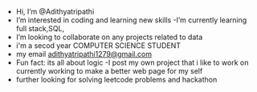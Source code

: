 - Hi, I’m @Adithyatripathi
- I’m interested in coding and learning new skills -I’m currently learning full stack,SQL,
- I’m looking to collaborate on any projects related to data
- i'm a secod year COMPUTER SCIENCE STUDENT
- my email adithyatripathi1279@gmail.com
- Fun fact: its all about logic
-I post my own project that i like to work on currently working to make a better web page for my self
- further looking for solving leetcode problems and hackathon
  

<!---
Adithyatripathi/Adithyatripathi is a ✨ special ✨ repository because its `README.md` (this file) appears on your GitHub profile.
You can click the Preview link to take a look at your changes.
--->

